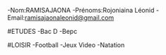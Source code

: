 -Nom:RAMISAJAONA
-Prénoms:Rojoniaina Léonid
-Email:ramisajaonaleonid@gmail.com

#ETUDES
-Bac D
-Bepc

#LOISIR 
-Football
-Jeux Video
-Natation


